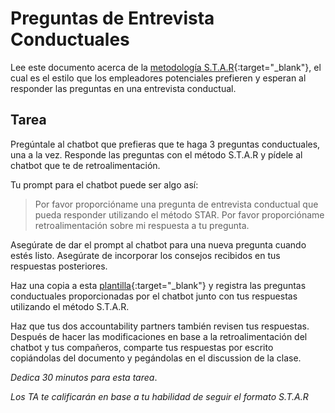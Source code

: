 ﻿# Preguntas de Entrevista Conductuales

Lee este documento acerca de la [metodología S.T.A.R](https://hireline.io/blog/responder-entrevista-de-trabajo-metodo-star/){:target="_blank"}, el cual es el estilo que los empleadores potenciales prefieren y esperan al responder las preguntas en una entrevista conductual.

## Tarea

Pregúntale al chatbot que prefieras que te haga 3 preguntas conductuales, una a la vez. Responde las preguntas con el método S.T.A.R y pídele al chatbot que te de retroalimentación.

Tu prompt para el chatbot puede ser algo así:

> Por favor proporcióname una pregunta de entrevista conductual que pueda responder utilizando el método STAR. Por favor proporcióname retroalimentación sobre mi respuesta a tu pregunta.

Asegúrate de dar el prompt al chatbot para una nueva pregunta cuando estés listo. Asegúrate de incorporar los consejos recibidos en tus respuestas posteriores.

Haz una copia a esta [plantilla](https://docs.google.com/document/d/1u02dYTGk9F8eVi59HABVF2HP_ksNW1svfKMZ8nuYkmk/){:target="_blank"} y registra las preguntas conductuales proporcionadas por el chatbot junto con tus respuestas utilizando el método S.T.A.R.

Haz que tus dos accountability partners también revisen tus respuestas. Después de hacer las modificaciones en base a la retroalimentación del chatbot y tus compañeros, comparte tus respuestas por escrito copiándolas del documento y pegándolas en el discussion de la clase.

_Dedica 30 minutos para esta tarea_.

_Los TA te calificarán en base a tu habilidad de seguir el formato S.T.A.R_
